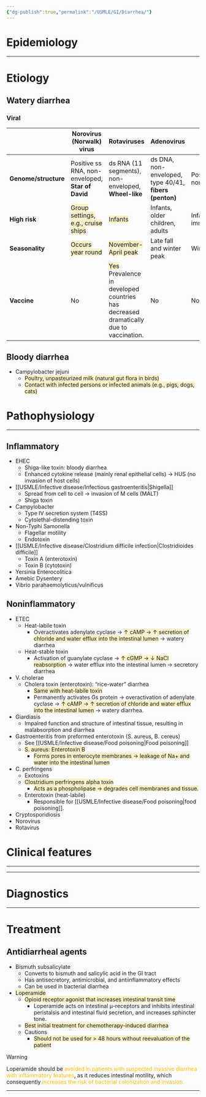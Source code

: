 ```yaml
---
{"dg-publish":true,"permalink":"/USMLE/GI/Diarrhea/"}
---
```


# Epidemiology


---
# Etiology
## Watery diarrhea
### Viral

|                      | Norovirus (Norwalk) virus                                                                 | Rotaviruses                                                                                                                                    | Adenovirus                                             | Astrovirus                          |
| -------------------- | ----------------------------------------------------------------------------------------- | ---------------------------------------------------------------------------------------------------------------------------------------------- | ------------------------------------------------------ | ----------------------------------- |
| **Genome/structure** | Positive ss RNA, non-enveloped, **Star of David**                                         | ds RNA (11 segments), non-enveloped, **Wheel-like**                                                                                            | ds DNA, non-enveloped, type 40/41, **fibers (penton)** | Positive ss RNA, non-enveloped      |
| **High risk**        | <span style="background:rgba(240, 200, 0, 0.2)">Group settings, e.g., cruise ships</span> | <span style="background:rgba(240, 200, 0, 0.2)">Infants</span>                                                                                 | Infants, older children, adults                        | Infants, elderly, immunocompromised |
| **Seasonality**      | <span style="background:rgba(240, 200, 0, 0.2)">Occurs year round</span>                  | <span style="background:rgba(240, 200, 0, 0.2)">November-April peak</span>                                                                     | Late fall and winter peak                              | Winter peak                         |
| **Vaccine**          | No                                                                                        | <span style="background:rgba(240, 200, 0, 0.2)">Yes</span><br>Prevalence in developed countries has decreased dramatically due to vaccination. | No                                                     | No                                  |

## Bloody diarrhea
- Campylobacter jejuni
	- <span style="background:rgba(240, 200, 0, 0.2)">Poultry, unpasteurized milk (natural gut flora in birds)</span>
	- <span style="background:rgba(240, 200, 0, 0.2)">Contact with infected persons or infected animals (e.g., pigs, dogs, cats)</span>

# Pathophysiology
---
## Inflammatory
- EHEC
	- Shiga-like toxin: bloody diarrhea
	- Enhanced cytokine release (mainly renal epithelial cells) → HUS (no invasion of host cells)
- [[USMLE/Infective disease/Infectious gastroenteritis\|Shigella]]
	- Spread from cell to cell → invasion of M cells (MALT)
	- Shiga toxin
- Campylobacter
	- Type IV secretion system (T4SS)
	- Cytolethal-distending toxin
- Non-Typhi Samonella
	- Flagellar motility
	- Endotoxin
- [[USMLE/Infective disease/Clostridium difficile infection\|Clostridioides difficile]]
	- Toxin A (enterotoxin)
	- Toxin B (cytotoxin)
- Yersinia Enterocolitica
- Amebic Dysentery
- Vibrio parahaemolyticus/vulnificus 
## Noninflammatory
- ETEC
	- Heat-labile toxin
		- Overactivates adenylate cyclase → <span style="background:rgba(240, 200, 0, 0.2)">↑ cAMP → ↑ secretion of chloride and water efflux into the intestinal lumen</span> → watery diarrhea
	- Heat-stable toxin
		- Activation of guanylate cyclase → <span style="background:rgba(240, 200, 0, 0.2)">↑ cGMP → ↓ NaCl reabsorption</span> → water efflux into the intestinal lumen → secretory diarrhea
- V. cholerae
	- Cholera toxin (enterotoxin): “rice-water” diarrhea
		- <span style="background:rgba(240, 200, 0, 0.2)">Same with heat-labile toxin</span>
		- Permanently activates Gs protein → overactivation of adenylate cyclase → <span style="background:rgba(240, 200, 0, 0.2)">↑ cAMP → ↑ secretion of chloride and water efflux into the intestinal lumen </span>→ watery diarrhea.
- Giardiasis
	- Impaired function and structure of intestinal tissue, resulting in malabsorption and diarrhea
- Gastroenteritis from preformed enterotoxin (S. aureus, B. cereus)
	- See [[USMLE/Infective disease/Food poisoning\|Food poisoning]]
	- <span style="background:rgba(240, 200, 0, 0.2)">S. aureus: Enterotoxin B</span>
		- <span style="background:rgba(240, 200, 0, 0.2)">Forms pores in enterocyte membranes → leakage of Na+ and water into the intestinal lumen</span>
- C. perfringens
	- Exotoxins
	- <span style="background:rgba(240, 200, 0, 0.2)">Clostridium perfringens alpha toxin</span>
		- <span style="background:rgba(240, 200, 0, 0.2)">Acts as a phospholipase → degrades cell membranes and tissue.</span>
	- Enterotoxin (heat-labile)
		- Responsible for [[USMLE/Infective disease/Food poisoning\|food poisoning]].
- Cryptosporidiosis
- Norovirus
- Rotavirus


# Clinical features
---


---
# Diagnostics


---
# Treatment
## Antidiarrheal agents
- Bismuth subsalicylate
	- Converts to bismuth and salicylic acid in the GI tract
	- Has antisecretory, antimicrobial, and antiinflammatory effects
	- Can be used in bacterial diarrhea
- <span style="background:rgba(240, 200, 0, 0.2)">Loperamide</span>
	- <span style="background:rgba(240, 200, 0, 0.2)">Opioid receptor agonist that increases intestinal transit time </span>
		- Loperamide acts on intestinal μ-receptors and inhibits intestinal peristalsis and intestinal fluid secretion, and increases sphincter tone.
	- <span style="background:rgba(240, 200, 0, 0.2)">Best initial treatment for chemotherapy-induced diarrhea</span>
	- Cautions
		- <span style="background:rgba(240, 200, 0, 0.2)">Should not be used for > 48 hours without reevaluation of the patient</span>

>[!warning] 
>Loperamide should be <font color="#ffc000">avoided in patients with suspected invasive diarrhea with inflammatory features</font>, as it reduces intestinal motility, which consequently <font color="#ffc000">increases the risk of bacterial colonization and invasion.</font>

---
